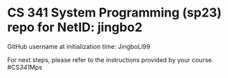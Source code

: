 # CS 341 System Programming (sp23) repo for NetID: jingbo2

GitHub username at initialization time: JingboLi99

For next steps, please refer to the instructions provided by your course.
# C S _ 3 4 1 _ M p s  
 